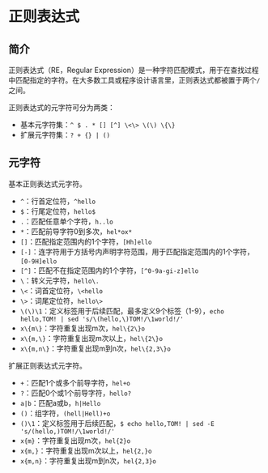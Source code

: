 ﻿# 正则表达式 #

## 简介 ##

正则表达式（RE，Regular Expression）是一种字符匹配模式，用于在查找过程中匹配指定的字符。在大多数工具或程序设计语言里，正则表达式都被置于两个`/`之间。

正则表达式的元字符可分为两类：

* 基本元字符集：`^ $ . * [] [^] \<\> \(\) \{\}`
* 扩展元字符集：`? + {} | ()`

## 元字符 ##

基本正则表达式元字符。

* `^`：行首定位符，`^hello`
* `$`：行尾定位符，`hello$`
* `.`：匹配任意单个字符，`h..lo`
* `*`：匹配前导字符0到多次，`hel*ox*`
* `[]`：匹配指定范围内的1个字符，`[Hh]ello`
* `[-]`：连字符用于方括号内声明字符范围，用于匹配指定范围内的1个字符，`[0-9H]ello`
* `[^]`：匹配不在指定范围内的1个字符，`[^0-9a-gi-z]ello`
* `\`：转义元字符，`hello\.`
* `\<`：词首定位符，`\<hello`
* `\>`：词尾定位符，`hello\>`
* `\(\)\1`：定义标签用于后续匹配，最多定义9个标签（1-9），`echo hello,TOM! | sed 's/\(hello,\)TOM!/\1world!/'`
* `x\{m\}`：字符重复出现m次，`hel\{2\}o`
* `x\{m,\}`：字符重复出现m次以上，`hel\{2\}o`
* `x\{m,n\}`：字符重复出现m到n次，`hel\{2,3\}o`

扩展正则表达式元字符。

* `+`：匹配1个或多个前导字符，`hel+o`
* `?`：匹配0个或1个前导字符，`hello?`
* `a|b`：匹配a或b，`h|Hello`
* `()`：组字符，`(hell|Hell)+o`
* `()\1`：定义标签用于后续匹配，`$ echo hello,TOM! | sed -E 's/(hello,)TOM!/\1world!/'`
* `x{m}`：字符重复出现m次，`hel{2}o`
* `x{m,}`：字符重复出现m次以上，`hel{2,}o`
* `x{m,n}`：字符重复出现m到n次，`hel{2,3}o`
